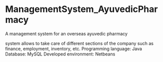 # ManagementSystem_AyuvedicPharmacy
A management system for an overseas ayuvedic pharmacy

system allows to take care of different sections of the company such as finance, employment, inventory, etc.
Programming language: Java
Database: MySQL
Developed environment: Netbeans

